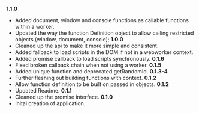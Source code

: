 **1.1.0**
  * Added document, window and console functions as callable functions within a worker.
  * Updated the way the function Definition object to allow calling restricted objects (window, document, console);
**1.0.0**
  * Cleaned up the api to make it more simple and consistent.
  * Added fallback to load scripts in the DOM if not in a webworker context.
  * Added promise callback to load scripts synchronously.
**0.1.6**
  * Fixed broken callback chain when not using a worker.
**0.1.5**
  * Added unique function and deprecated getRandomId.
**0.1.3-4**
  * Further fleshing out building functions with context.
**0.1.2**
  * Allow function definition to be built on passed in objects.
**0.1.2**
  * Updated Readme.
**0.1.1**
  * Cleaned up the promise interface.
**0.1.0**
  * Inital creation of application.